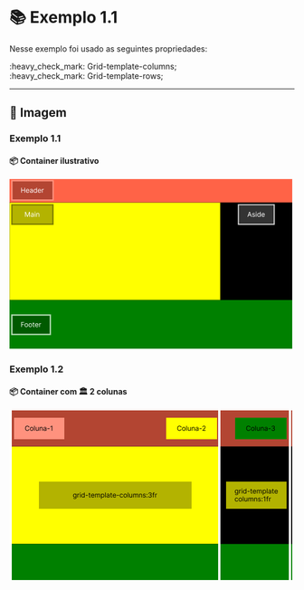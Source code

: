 # :books: Exemplo 1.1

<p>Nesse exemplo foi usado as seguintes propriedades:</p>
<p>    
    :heavy_check_mark: Grid-template-columns;<br>
    :heavy_check_mark: Grid-template-rows;<br>          
</p>

---

## :art: Imagem 

### Exemplo 1.1
#### :package: Container ilustrativo

<img alt="container" src="./../img/img-01-aula-1.1-ex.png">

### Exemplo 1.2

#### :package: Container com :classical_building: 2 colunas

<img alt="container" src="./../img/img-01-aula-1.1.1-ex.png">

